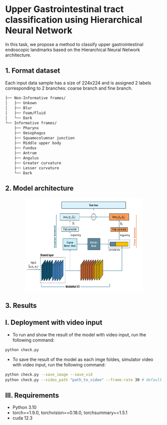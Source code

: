 # Upper Gastrointestinal tract classification using Hierarchical Neural Network
In this task, we propose a method to classify upper gastrointestinal endoscopic landmarks based on the Hierarchical Neural Network architecture.

## 1. Format dataset
Each input data sample has a size of 224x224 and is assigned 2 labels corresponding to 2 branches: coarse branch and fine branch.

    
    ├── Non-Informative frames/            
    │   ├── Unkown        
    │   ├── Blur     
    │   ├── Foam/Fluid 
    │   └── Dark
    └── Informative frames/
        ├── Pharynx        
        ├── Oesophagus     
        ├── Squamocolumnar junction
        ├── Middle upper body
        ├── Fundus
        ├── Antrum
        ├── Angulus
        ├── Greater curvature
        ├── Lesser curvature
        └── Dark
## 2. Model architecture
<p align="center"> <img src="image/model_art/model_architecture.png" alt="landing graphic" width="75%" height="300px"/></p>

## 3. Results
## I. Deployment with video input
- To run and show the result of the model with video input, run the following command:
```bash
python check.py
```
- To save the result of the model as each imge foldes, simulator video with video input, run the following command:
```bash
python check.py --save_image --save_vid
python check.py --video_path "path_to_video" --frame-rate 30 # default frame rate 20
```
## III. Requirements
- Python 3.10
- torch==1.9.0, torchvision==0.18.0, torchsummary==1.5.1
- cuda 12.3


